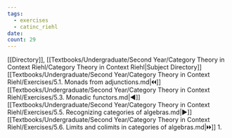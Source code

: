 ```yaml
---
tags:
  - exercises
  - catinc_riehl
date: 
count: 29
---
```

[[Directory]], [[Textbooks/Undergraduate/Second Year/Category Theory in Context Riehl/Category Theory in Context Riehl|Subject Directory]]
[[Textbooks/Undergraduate/Second Year/Category Theory in Context Riehl/Exercises/5.1. Monads from adjunctions.md|🞀🞀]] [[Textbooks/Undergraduate/Second Year/Category Theory in Context Riehl/Exercises/5.3. Monadic functors.md|◀]] [[Textbooks/Undergraduate/Second Year/Category Theory in Context Riehl/Exercises/5.5. Recognizing categories of algebras.md|▶]] [[Textbooks/Undergraduate/Second Year/Category Theory in Context Riehl/Exercises/5.6. Limits and colimits in categories of algebras.md|🞂🞂]]
1. 